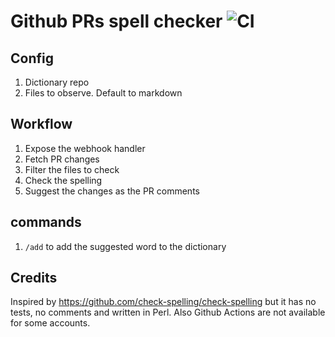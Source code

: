 # Github PRs spell checker ![CI](https://github.com/nLight/github-spell-checker/workflows/Node.js%20CI/badge.svg?branch=master)

## Config

1. Dictionary repo
2. Files to observe. Default to markdown

## Workflow

1. Expose the webhook handler
2. Fetch PR changes
3. Filter the files to check
4. Check the spelling
5. Suggest the changes as the PR comments

## commands

1. `/add` to add the suggested word to the dictionary

## Credits

Inspired by https://github.com/check-spelling/check-spelling but it has no tests, no comments and written in Perl. 
Also Github Actions are not available for some accounts.

